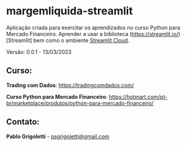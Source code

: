 # margemliquida-streamlit

Aplicação criada para exercitar os aprendizados no curso Python para Mercado Financeiro.
Aprender a usar a biblioteca (https://streamlit.io/)[Streamlit] bem como o ambiente [Streamlit Cloud](https://streamlit.io/cloud).

Versão: 0.0.1 - 13/03/2023

## Curso:
**Trading com Dados**: https://tradingcomdados.com/

**Curso Python para Mercado Financeiro**: https://hotmart.com/pt-br/marketplace/produtos/python-para-mercado-financeiro/

## Contato:
**Pablo Grigoletti** - psgrigoletti@gmail.com
